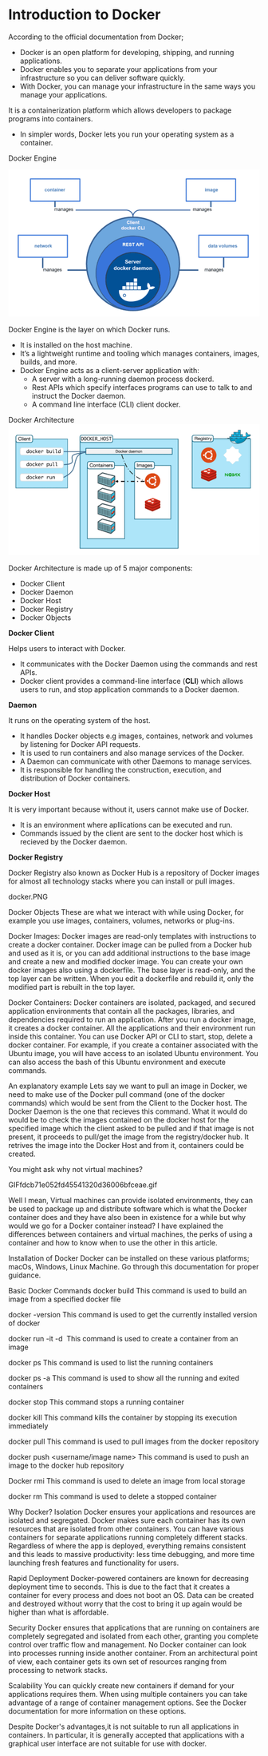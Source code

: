 # Introduction to Docker

According to the official documentation from Docker;

  - Docker is an open platform for developing, shipping, and running applications. 
  - Docker enables you to separate your applications from your infrastructure so you can deliver software quickly. 
  - With Docker, you can manage your infrastructure in the same ways you manage your applications.

It is a containerization platform which allows developers to package programs into containers.

  - In simpler words, Docker lets you run your operating system as a container.


Docker Engine

![](https://github.com/DrVicki/docker-for-beginners/blob/main/docker.png)



Docker Engine is the layer on which Docker runs. 
  - It is installed on the host machine. 
  - It’s a lightweight runtime and tooling which manages containers, images, builds, and more. 
  - Docker Engine acts as a client-server application with:
    - A server with a long-running daemon process dockerd.
    - Rest APIs which specify interfaces programs can use to talk to and instruct the Docker daemon.
    - A command line interface (CLI) client docker.

Docker Architecture
![](https://github.com/DrVicki/docker-for-beginners/blob/main/docker-arch.png)

Docker Architecture is made up of 5 major components:

  - Docker Client
  - Docker Daemon
  - Docker Host
  - Docker Registry
  - Docker Objects

**Docker Client**

Helps users to interact with Docker. 
  - It communicates with the Docker Daemon using the commands and rest APIs. 
  - Docker client provides a command-line interface (**CLI**) which allows users to run, and stop application commands to a Docker daemon.

**Daemon**

It runs on the operating system of the host. 
  - It handles Docker objects e.g images, containes, network and volumes by listening for Docker API requests. 
  - It is used to run containers and also manage services of the Docker. 
  - A Daemon can communicate with other Daemons to manage services. 
  - It is responsible for handling the construction, execution, and distribution of Docker containers.

**Docker Host**

It is very important because without it, users cannot make use of Docker. 
  - It is an environment where apllications can be executed and run. 
  - Commands issued by the client are sent to the docker host which is recieved by the Docker daemon.

**Docker Registry**

Docker Registry also known as Docker Hub is a repository of Docker images for almost all technology stacks where you can install or pull images.

docker.PNG

Docker Objects
These are what we interact with while using Docker, for example you use images, containers, volumes, networks or plug-ins.

Docker Images: Docker images are read-only templates with instructions to create a docker container. Docker image can be pulled from a Docker hub and used as it is, or you can add additional instructions to the base image and create a new and modified docker image. You can create your own docker images also using a dockerfile.
The base layer is read-only, and the top layer can be written. When you edit a dockerfile and rebuild it, only the modified part is rebuilt in the top layer.

Docker Containers: Docker containers are isolated, packaged, and secured application environments that contain all the packages, libraries, and dependencies required to run an application. After you run a docker image, it creates a docker container. All the applications and their environment run inside this container. You can use Docker API or CLI to start, stop, delete a docker container.
For example, if you create a container associated with the Ubuntu image, you will have access to an isolated Ubuntu environment. You can also access the bash of this Ubuntu environment and execute commands.

An explanatory example
Lets say we want to pull an image in Docker, we need to make use of the Docker pull command (one of the docker commands) which would be sent from the Client to the Docker host. The Docker Daemon is the one that recieves this command. What it would do would be to check the images contained on the docker host for the specified image which the client asked to be pulled and if that image is not present, it proceeds to pull/get the image from the registry/docker hub. It retrives the image into the Docker Host and from it, containers could be created.

You might ask why not virtual machines?

GIFfdcb71e052fd45541320d36006bfceae.gif

Well I mean, Virtual machines can provide isolated environments, they can be used to package up and distribute software which is what the Docker container does and they have also been in existence for a while but why would we go for a Docker container instead? I have explained the differences between containers and virtual machines, the perks of using a container and how to know when to use the other in this article.

Installation of Docker
Docker can be installed on these various platforms; macOs, Windows, Linux Machine. Go through this documentation for proper guidance.

Basic Docker Commands
docker build <path to docker file>
This command is used to build an image from a specified docker file

docker -version
This command is used to get the currently installed version of docker

docker run -it -d <image name>
This command is used to create a container from an image

docker ps
This command is used to list the running containers

docker ps -a
This command is used to show all the running and exited containers

docker stop <container id>
This command stops a running container

docker kill <container id>
This command kills the container by stopping its execution immediately

docker pull
This command is used to pull images from the docker repository

docker push <username/image name>
This command is used to push an image to the docker hub repository

Docker rmi <image-id>
This command is used to delete an image from local storage

docker rm <container id>
This command is used to delete a stopped container

Why Docker?
Isolation
Docker ensures your applications and resources are isolated and segregated. Docker makes sure each container has its own resources that are isolated from other containers. You can have various containers for separate applications running completely different stacks. Regardless of where the app is deployed, everything remains consistent and this leads to massive productivity: less time debugging, and more time launching fresh features and functionality for users.

Rapid Deployment
Docker-powered containers are known for decreasing deployment time to seconds. This is due to the fact that it creates a container for every process and does not boot an OS. Data can be created and destroyed without worry that the cost to bring it up again would be higher than what is affordable.

Security
Docker ensures that applications that are running on containers are completely segregated and isolated from each other, granting you complete control over traffic flow and management. No Docker container can look into processes running inside another container. From an architectural point of view, each container gets its own set of resources ranging from processing to network stacks.

Scalability
You can quickly create new containers if demand for your applications requires them. When using multiple containers you can take advantage of a range of container management options. See the Docker documentation for more information on these options.

Despite Docker's advantages,it is not suitable to run all applications in containers. In particular, it is generally accepted that applications with a graphical user interface are not suitable for use with docker.

